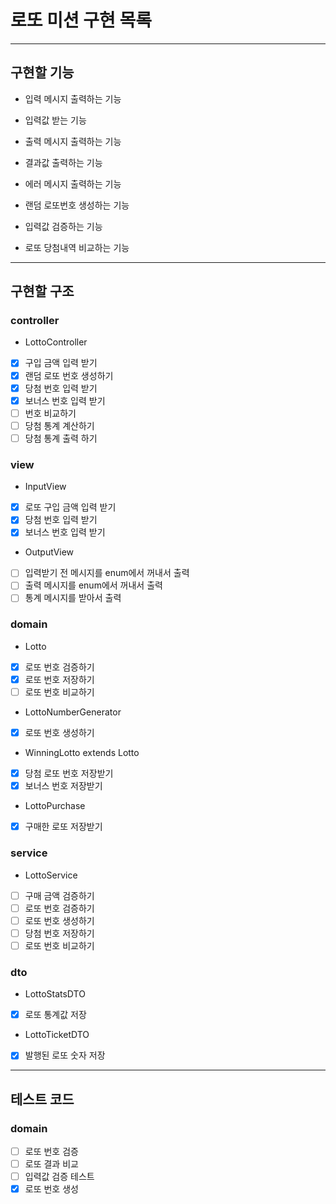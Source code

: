 # 로또 미션 구현 목록

---

## 구현할 기능
- 입력 메시지 출력하는 기능
- 입력값 받는 기능
- 출력 메시지 출력하는 기능
- 결과값 출력하는 기능
- 에러 메시지 출력하는 기능


- 랜덤 로또번호 생성하는 기능
- 입력값 검증하는 기능 
- 로또 당첨내역 비교하는 기능

---
## 구현할 구조

### controller
- LottoController
- [x] 구입 금액 입력 받기
- [x] 랜덤 로또 번호 생성하기
- [x] 당첨 번호 입력 받기
- [x] 보너스 번호 입력 받기
- [ ] 번호 비교하기
- [ ] 당첨 통계 계산하기
- [ ] 당첨 통계 출력 하기

### view
- InputView
- [x] 로또 구입 금액 입력 받기
- [x] 당첨 번호 입력 받기
- [x] 보너스 번호 입력 받기
- OutputView
- [ ] 입력받기 전 메시지를 enum에서 꺼내서 출력
- [ ] 출력 메시지를 enum에서 꺼내서 출력
- [ ] 통계 메시지를 받아서 출력

### domain
- Lotto
- [x] 로또 번호 검증하기
- [x] 로또 번호 저장하기
- [ ] 로또 번호 비교하기
- LottoNumberGenerator
- [x] 로또 번호 생성하기
- WinningLotto extends Lotto
- [x] 당첨 로또 번호 저장받기
- [x] 보너스 번호 저장받기
- LottoPurchase
- [x] 구매한 로또 저장받기

### service
- LottoService
- [ ] 구매 금액 검증하기
- [ ] 로또 번호 검증하기
- [ ] 로또 번호 생성하기
- [ ] 당첨 번호 저장하기
- [ ] 로또 번호 비교하기

### dto
- LottoStatsDTO
- [x] 로또 통계값 저장
- LottoTicketDTO
- [x] 발행된 로또 숫자 저장

---
## 테스트 코드 
### domain
- [ ] 로또 번호 검증
- [ ] 로또 결과 비교
- [ ] 입력값 검증 테스트
- [x] 로또 번호 생성